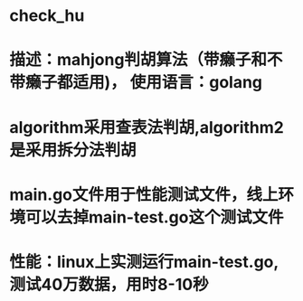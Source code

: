 # check_hu
# 描述：mahjong判胡算法（带癞子和不带癞子都适用)， 使用语言：golang

# algorithm采用查表法判胡,algorithm2是采用拆分法判胡
# main.go文件用于性能测试文件，线上环境可以去掉main-test.go这个测试文件
# 性能：linux上实测运行main-test.go, 测试40万数据，用时8-10秒